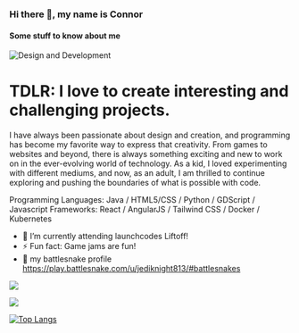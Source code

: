 ### Hi there 👋, my name is Connor
#### Some stuff to know about me
![Design and Development](https://libg.s3.us-east-2.amazonaws.com/download/Its-Time-To-Program-Something.jpg)

# TDLR: I love to create interesting and challenging projects.
I have always been passionate about design and creation, and programming has become my favorite way to express that creativity. From games to websites and beyond, there is always something exciting and new to work on in the ever-evolving world of technology. As a kid, I loved experimenting with different mediums, and now, as an adult, I am thrilled to continue exploring and pushing the boundaries of what is possible with code.

Programming Languages: Java / HTML5/CSS / Python / GDScript / Javascript
Frameworks: React / AngularJS / Tailwind CSS / Docker / Kubernetes

- 🌱 I’m currently attending launchcodes Liftoff!
- ⚡ Fun fact: Game jams are fun!
- 🐍 my battlesnake profile https://play.battlesnake.com/u/jediknight813/#battlesnakes 


<img
    src="https://github-readme-stats.vercel.app/api?username=jediknight813&show_icons=true&theme=react&&hide_border=true&&PAT_1"
  />

<img
    src="https://github-readme-streak-stats.herokuapp.com/?user=jediknight813&&theme=react&&hide_border=true"
  />

[![Top Langs](https://github-readme-stats.vercel.app/api/top-langs/?username=jediknight813&layout=compact&theme=react&&PAT_1)
](https://github.com/jediknight813/github-readme-stats&theme=react)



